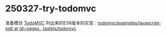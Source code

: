# 250327-try-todomvc

准备模仿 [TodoMVC](https://todomvc.com/) 列出来的ES6版本的实现：[todomvc/examples/javascript-es6 at gh-pages · tastejs/todomvc](https://github.com/tastejs/todomvc/tree/gh-pages/examples/javascript-es6)
